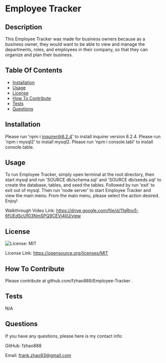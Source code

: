 # Employee Tracker    

  ## Description
  This Employee Tracker was made for business owners because as a business owner, they would want to be able to view and manage the departments, roles, and employees in their company, so that they can organize and plan their business.
  
  
  ## Table Of Contents
  - [Installation](#installation)
  - [Usage](#usage)
  - [License](#license)
  - [How To Contribute](#how-to-contribute)
  - [Tests](#tests)
  - [Questions](#questions)
         
  
  ## Installation
  Please run 'npm i inquirer@8.2.4' to install inquirer version 8.2.4.
  Please run 'npm i mysql2' to install mysql2.
  Please run 'npm i console.tabl' to install console.table.
   
  
  ## Usage
  To run Employee Tracker, simply open terminal at the root directory, then start mysql and run 'SOURCE db/schema.sql' and 'SOURCE db/seeds.sql' to create the database, tables, and seed the tables. Followed by run 'exit' to exit out of mysql.  Then run 'node server' to start Employee Tracker and view the main menu.  From the main menu, please select the action desired.  Enjoy!

  Walkthrough Video Link: https://drive.google.com/file/d/11qRnv5-6fUEdScUf03NmSPQ9CEVi4jlU/view
  
  ## License
  ![License: MIT](https://img.shields.io/badge/License-MIT-yellow.svg)

  License Link: https://opensource.org/licenses/MIT
  
  ## How To Contribute
  Please contribute at github.com/fzhao888/Employee-Tracker .
  
  ## Tests
  N/A
  
  ## Questions
  If you have any questions, please here is my contact info:

  GitHub: fzhao888

  Email: frank.zhao93@gmail.com